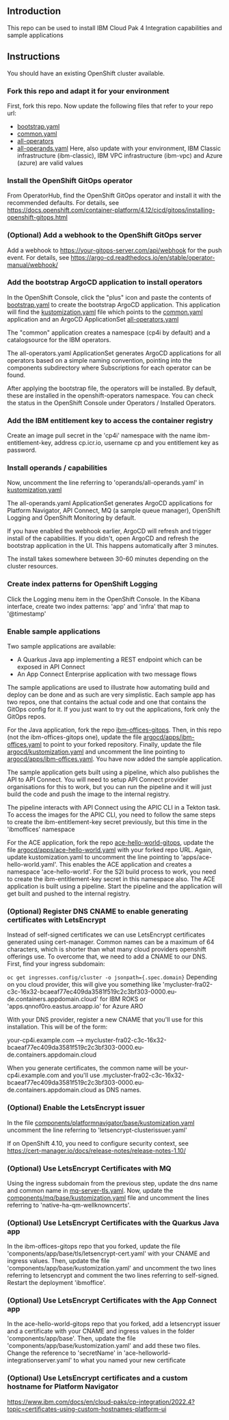 ## Introduction
This repo can be used to install IBM Cloud Pak 4 Integration capabilities and sample applications

## Instructions

You should have an existing OpenShift cluster available. 

### Fork this repo and adapt it for your environment

First, fork this repo. Now update the following files that refer to your repo url: 

* [bootstrap.yaml](./argocd/bootstrap.yaml) 
* [common.yaml](argocd/common.yaml)
* [all-operators](argocd/operators/all-operators.yaml)
* [all-operands.yaml](argocd/operands/all-operands.yaml) Here, also update with your environment, IBM Classic infrastructure (ibm-classic), IBM VPC infrastructure (ibm-vpc) and Azure (azure) are valid values

### Install the OpenShift GitOps operator

From OperatorHub, find the OpenShift GitOps operator and install it with the recommended defaults. For details, see https://docs.openshift.com/container-platform/4.12/cicd/gitops/installing-openshift-gitops.html

### (Optional) Add a webhook to the OpenShift GitOps server

Add a webhook to https://your-gitops-server.com/api/webhook for the push event. For details, see https://argo-cd.readthedocs.io/en/stable/operator-manual/webhook/

### Add the bootstrap ArgoCD application to install operators

In the OpenShift Console, click the "plus" icon and paste the contents of [bootstrap.yaml](./argocd/bootstrap.yaml) to create the bootstrap ArgoCD application. This application will find the [kustomization.yaml](./argocd/kustomization.yaml) file which points to the [common.yaml](./argocd/common.yaml)  application and an ArgoCD ApplicationSet [all-operators.yaml](./argocd/operators/all-operators.yaml)

The "common" application creates a namespace (cp4i by default) and a catalogsource for the IBM operators. 

The all-operators.yaml ApplicationSet generates ArgoCD applications for all operators based on a simple naming convention, pointing into the components subdirectory where Subscriptions for each operator can be found.

After applying the bootstrap file, the operators will be installed. By default, these are installed in the openshift-operators namespace. You can check the status in the OpenShift Console under Operators / Installed Operators.

### Add the IBM entitlement key to access the container registry

Create an image pull secret in the 'cp4i' namespace with the name ibm-entitlement-key, address cp.icr.io, username cp and you entitlement key as password.

### Install operands / capabilities

Now, uncomment the line referring to 'operands/all-operands.yaml' in [kustomization.yaml](./argocd/kustomization.yaml)

The all-operands.yaml ApplicationSet generates ArgoCD applications for Platform Navigator, API Connect, MQ (a sample queue manager), OpenShift Logging and OpenShift Monitoring by default. 

If you have enabled the webhook earlier, ArgoCD will refresh and trigger install of the capabilities. If you didn't, open ArgoCD and refresh the bootstrap application in the UI. This happens automatically after 3 minutes. 

The install takes somewhere between 30-60 minutes depending on the cluster resources. 

### Create index patterns for OpenShift Logging

Click the Logging menu item in the OpenShift Console. In the Kibana interface, create two index patterns: 'app' and 'infra' that map to '@timestamp'

### Enable sample applications

Two sample applications are available: 

* A Quarkus Java app implementing a REST endpoint which can be exposed in API Connect
* An App Connect Enterprise application with two message flows

The sample applications are used to illustrate how automating build and deploy can be done and as such are very simplistic. Each sample app has two repos, one that contains the actual code and one that contains the GitOps config for it. If you just want to try out the applications, fork only the GitOps repos.

For the Java application, fork the repo [ibm-offices-gitops](https://github.com/Nordic-MVP-GitOps-Repos/ibm-offices-gitops). Then, in this repo (not the ibm-offices-gitops one), update the file [argocd/apps/ibm-offices.yaml](argocd/apps/ibm-offices.yaml) to point to your forked repository. Finally, update the file [argocd/kustomization.yaml](argocd/kustomization.yaml) and uncomment the line pointing to [argocd/apps/ibm-offices.yaml](argocd/apps/ibm-offices.yaml). You have now added the sample application.

The sample application gets built using a pipeline, which also publishes the API to API Connect. You will need to setup API Connect provider organisations for this to work, but you can run the pipeline and it will just build the code and push the image to the internal registry.

The pipeline interacts with API Connect using the APIC CLI in a Tekton task. To access the images for the APIC CLI, you need to follow the same steps to create the ibm-entitlement-key secret previously, but this time in the 'ibmoffices' namespace

For the ACE application, fork the repo [ace-hello-world-gitops](https://github.com/Nordic-MVP-GitOps-Repos/ace-hello-world-gitops), update the file [argocd/apps/ace-hello-world.yaml](argocd/apps/ace-hello-world.yaml) with your forked repo URL. Again, update kustomization.yaml to uncomment the line pointing to 'apps/ace-hello-world.yaml'. This enables the ACE application and creates a namespace 'ace-hello-world'. For the S2I build process to work, you need to create the ibm-entitlement-key secret in this namespace also. The ACE application is built using a pipeline. Start the pipeline and the application will get built and pushed to the internal registry.

### (Optional) Register DNS CNAME to enable generating certificates with LetsEncrypt

Instead of self-signed certificates we can use LetsEncrypt certificates generated using cert-manager. Common names can be a maximum of 64 characters, which is shorter than what many cloud providers openshift offerings use. To overcome that, we need to add a CNAME to our DNS. First, find your ingress subdomain:

`oc get ingresses.config/cluster -o jsonpath={.spec.domain}`
Depending on you cloud provider, this will give you something like 'mycluster-fra02-c3c-16x32-bcaeaf77ec409da3581f519c2c3bf303-0000.eu-de.containers.appdomain.cloud' for IBM ROKS or 
'apps.qnnof0ro.eastus.aroapp.io' for Azure ARO

With your DNS provider, register a new CNAME that you'll use for this installation. This will be of the form: 

your-cp4i.example.com --> mycluster-fra02-c3c-16x32-bcaeaf77ec409da3581f519c2c3bf303-0000.eu-de.containers.appdomain.cloud

When you generate certificates, the common name will be your-cp4i.example.com and you'll use <something>.mycluster-fra02-c3c-16x32-bcaeaf77ec409da3581f519c2c3bf303-0000.eu-de.containers.appdomain.cloud as DNS names.

### (Optional) Enable the LetsEncrypt issuer

In the file [components/platformnavigator/base/kustomization.yaml](components/platformnavigator/base/kustomization.yaml) uncomment the line referring to 'letsencrypt-clusterissuer.yaml'

If on OpenShift 4.10, you need to configure security context, see https://cert-manager.io/docs/release-notes/release-notes-1.10/

### (Optional) Use LetsEncrypt Certificates with MQ

Using the ingress subdomain from the previous step, update the dns name and common name in [mq-server-tls.yaml](components/mq/base/native-ha-qm-wellknowncerts/tls/mq-server-certificate.yaml). Now, update the [components/mq/base/kustomization.yaml](components/mq/base/kustomization.yaml) file and uncomment the lines referring to 'native-ha-qm-wellknowncerts'.

### (Optional) Use LetsEncrypt Certificates with the Quarkus Java app

In the ibm-offices-gitops repo that you forked, update the file 'components/app/base/tls/letsencrypt-cert.yaml' with your CNAME and ingress values. Then, update the file 'components/app/base/kustomization.yaml' and uncomment the two lines referring to letsencrypt and comment the two lines referring to self-signed. Restart the deployment 'ibmoffice'. 

### (Optional) Use LetsEncrypt Certificates with the App Connect app

In the ace-hello-world-gitops repo that you forked, add a letsencrypt issuer and a certificate with your CNAME and ingress values in the folder 'components/app/base'. Then, update the file 'components/app/base/kustomization.yaml' and add these two files. Change the reference to 'secretName' in 'ace-helloworld-integrationserver.yaml' to what you named your new certificate

### (Optional) Use LetsEncrypt certificates and a custom hostname for Platform Navigator

https://www.ibm.com/docs/en/cloud-paks/cp-integration/2022.4?topic=certificates-using-custom-hostnames-platform-ui
